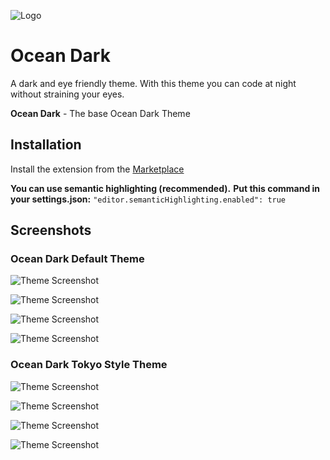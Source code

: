 ![Logo](https://i.postimg.cc/zX6mwyrX/ocean-dark-title.png)

# Ocean Dark

A dark and eye friendly theme.
With this theme you can code at night without straining your eyes.

**Ocean Dark** - The base Ocean Dark Theme

## Installation

Install the extension from the [Marketplace](https://marketplace.visualstudio.com/items?itemName=kenan-salar.ocean-dark)

**You can use semantic highlighting (recommended).**
**Put this command in your settings.json:**
`"editor.semanticHighlighting.enabled": true`

## Screenshots

### Ocean Dark Default Theme

![Theme Screenshot](https://i.postimg.cc/Wp1TB74K/Ocean-Dark-Default-Preview1.png)

![Theme Screenshot](https://i.postimg.cc/YkrrLtx3/Ocean-Dark-Default-Preview2.png)

![Theme Screenshot](https://i.postimg.cc/pRyPkk45/Ocean-Dark-Default-Preview3.png)

![Theme Screenshot](https://i.postimg.cc/yBLVF2Qz/Ocean-Dark-Default-Preview4.png)

### Ocean Dark Tokyo Style Theme

![Theme Screenshot](https://i.postimg.cc/1sTsdw1C/Ocean-Dark-Tokyo-Style-Preview1.png)

![Theme Screenshot](https://i.postimg.cc/1yqs1X99/Ocean-Dark-Tokyo-Style-Preview2.png)

![Theme Screenshot](https://i.postimg.cc/081xkvQ7/Ocean-Dark-Tokyo-Style-Preview3.png)

![Theme Screenshot](https://i.postimg.cc/2zdY3tbM/Ocean-Dark-Tokyo-Style-Preview4.png)
